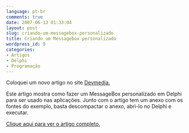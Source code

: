 ```yaml
---
language: pt-br
comments: true
date: 2007-06-13 01:33:04
layout: post
slug: criando-um-messagebox-personalizado
title: Criando um Messagebox personalizado
wordpress_id: 9
categories:
- Artigos
- Delphi
- Programação
---
```


Coloquei um novo artigo no site [Devmedia.](http://www.devmedia.com.br/)

Este artigo mostra como fazer um MessageBox personalizado em Delphi para ser usado nas aplicações. Junto com o artigo tem um anexo com os fontes do exemplo, basta descompactar o anexo, abri-lo no Delphi e executar.

[Clique aqui para ver o artigo completo.](http://www.devmedia.com.br/articles/viewcomp.asp?comp=5614)
